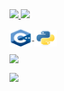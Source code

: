 <div>

  <a href="https://github.com/JoaoMateu">

  <img height="180em" src="https://github-readme-stats.vercel.app/api?username=JoaoMateu&show_icons=true&theme=dracula&include_all_commits=true&count_private=true"/>

  <img height="180em" src="https://github-readme-stats.vercel.app/api/top-langs/?username=JoaoMateu&layout=compact&langs_count=16&theme=dracula"/>

</div>



<div style="display: inline_block"><br>

  <img align="center" alt="Mateus-C++" height="30" width="40" src="https://raw.githubusercontent.com/devicons/devicon/master/icons/cplusplus/cplusplus-original.svg">

  <img align="center" alt="MateusN" height="30" width="40" src="https://raw.githubusercontent.com/devicons/devicon/master/icons/python/python-original.svg">
<br>
</div>



<div>

  <a href="https://www.linkedin.com/in/joao-mateus-felinto-093aa7214/" target="_blank"><img src="https://img.shields.io/badge/LinkedIn-0077B5? style=for-the-badge&logo=linkedin&logoColor=white" target="_blank"></a>

  <a href="mailto:joao.felinto@ee.ufcg.edu.br" target="_blank"><img src="https://img.shields.io/badge/Gmail-D14836?style=for-the-badge&logo=gmail&logoColor= branco" target="_blank"></a>


